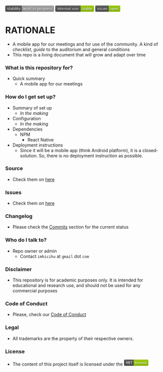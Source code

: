![stability-workinprogress](images/477405737-stability_work_in_progress.png)
![internaluse-green](images/3847436881-internal_use_stable.png)
![issues-open](images/4446869003.png)

# RATIONALE #

* A mobile app for our meetings and for use of the community. A kind of _checklist_, _guide_ to the auditorium and general conditions 
* This repo is a living document that will grow and adapt over time

### What is this repository for? ###

* Quick summary
    - A mobile app for our meetings

### How do I get set up? ###

* Summary of set up
    - _In the making_
* Configuration
    - _In the making_
* Dependencies
    - NPM
		- React Native
* Deployment instructions
    - Since it will be a mobile app (think Android platform), it is a closed-solution. So, there is no deployment instruction as possible.

### Source ###

* Check them on [here](https://bitbucket.org/imhicihu/conference/src)

### Issues ###

* Check them on [here](https://bitbucket.org/imhicihu/conference/issues)

### Changelog ###

* Please check the [Commits](https://bitbucket.org/imhicihu/conference/commits/) section for the current status

### Who do I talk to? ###

* Repo owner or admin
    - Contact `imhicihu` at `gmail` dot `com`

### Disclaimer

* This repository is for academic purposes only. It is intended for educational and research use, and should not be used for any commercial purposes


### Code of Conduct

* Please, check our [Code of Conduct](code_of_conduct.md)

### Legal ###

* All trademarks are the property of their respective owners.

### License ###

* The content of this project itself is licensed under the ![MIT Licence](images/2049852260-MIT-license-green.png)
